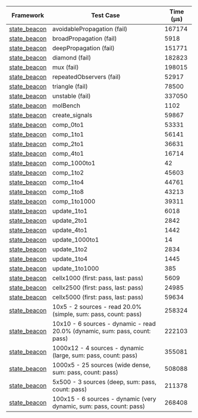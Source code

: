 | Framework | Test Case | Time (μs) |
| --- | --- | --- |
| [state_beacon](https://github.com/jinyus/dart_beacon) | avoidablePropagation (fail) | 167174 |
| [state_beacon](https://github.com/jinyus/dart_beacon) | broadPropagation (fail) | 5918 |
| [state_beacon](https://github.com/jinyus/dart_beacon) | deepPropagation (fail) | 151771 |
| [state_beacon](https://github.com/jinyus/dart_beacon) | diamond (fail) | 182823 |
| [state_beacon](https://github.com/jinyus/dart_beacon) | mux (fail) | 198015 |
| [state_beacon](https://github.com/jinyus/dart_beacon) | repeatedObservers (fail) | 52917 |
| [state_beacon](https://github.com/jinyus/dart_beacon) | triangle (fail) | 78500 |
| [state_beacon](https://github.com/jinyus/dart_beacon) | unstable (fail) | 337050 |
| [state_beacon](https://github.com/jinyus/dart_beacon) | molBench | 1102 |
| [state_beacon](https://github.com/jinyus/dart_beacon) | create_signals | 59867 |
| [state_beacon](https://github.com/jinyus/dart_beacon) | comp_0to1 | 53331 |
| [state_beacon](https://github.com/jinyus/dart_beacon) | comp_1to1 | 56141 |
| [state_beacon](https://github.com/jinyus/dart_beacon) | comp_2to1 | 36631 |
| [state_beacon](https://github.com/jinyus/dart_beacon) | comp_4to1 | 16714 |
| [state_beacon](https://github.com/jinyus/dart_beacon) | comp_1000to1 | 42 |
| [state_beacon](https://github.com/jinyus/dart_beacon) | comp_1to2 | 45603 |
| [state_beacon](https://github.com/jinyus/dart_beacon) | comp_1to4 | 44761 |
| [state_beacon](https://github.com/jinyus/dart_beacon) | comp_1to8 | 43213 |
| [state_beacon](https://github.com/jinyus/dart_beacon) | comp_1to1000 | 39311 |
| [state_beacon](https://github.com/jinyus/dart_beacon) | update_1to1 | 6018 |
| [state_beacon](https://github.com/jinyus/dart_beacon) | update_2to1 | 2842 |
| [state_beacon](https://github.com/jinyus/dart_beacon) | update_4to1 | 1442 |
| [state_beacon](https://github.com/jinyus/dart_beacon) | update_1000to1 | 14 |
| [state_beacon](https://github.com/jinyus/dart_beacon) | update_1to2 | 2834 |
| [state_beacon](https://github.com/jinyus/dart_beacon) | update_1to4 | 1445 |
| [state_beacon](https://github.com/jinyus/dart_beacon) | update_1to1000 | 385 |
| [state_beacon](https://github.com/jinyus/dart_beacon) | cellx1000 (first: pass, last: pass) | 5609 |
| [state_beacon](https://github.com/jinyus/dart_beacon) | cellx2500 (first: pass, last: pass) | 24985 |
| [state_beacon](https://github.com/jinyus/dart_beacon) | cellx5000 (first: pass, last: pass) | 59634 |
| [state_beacon](https://github.com/jinyus/dart_beacon) | 10x5 - 2 sources - read 20.0% (simple, sum: pass, count: pass) | 258324 |
| [state_beacon](https://github.com/jinyus/dart_beacon) | 10x10 - 6 sources - dynamic - read 20.0% (dynamic, sum: pass, count: pass) | 222103 |
| [state_beacon](https://github.com/jinyus/dart_beacon) | 1000x12 - 4 sources - dynamic (large, sum: pass, count: pass) | 355081 |
| [state_beacon](https://github.com/jinyus/dart_beacon) | 1000x5 - 25 sources (wide dense, sum: pass, count: pass) | 508088 |
| [state_beacon](https://github.com/jinyus/dart_beacon) | 5x500 - 3 sources (deep, sum: pass, count: pass) | 211378 |
| [state_beacon](https://github.com/jinyus/dart_beacon) | 100x15 - 6 sources - dynamic (very dynamic, sum: pass, count: pass) | 268408 |
